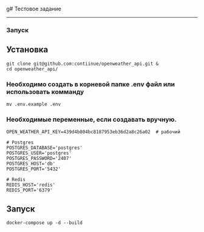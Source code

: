 g# Тестовое задание
___

### Запуск

## Установка

```shell
git clone git@github.com:contiinue/openweather_api.git &
cd openweather_api/
```

### Необходимо создать в корневой папке .env файл или использовать комманду

```shell
mv .env.example .env
```

### Необходимые переменные, если создавать вручную.
```dotenv
OPEN_WEATHER_API_KEY=439d4b804bc8187953eb36d2a8c26a02  # рабочий 

# Postgres
POSTGRES_DATABASE='postgres'
POSTGRES_USER='postgres'
POSTGRES_PASSWORD='2407'
POSTGRES_HOST='db'
POSTGRES_PORT='5432'

# Redis
REDIS_HOST='redis'
REDIS_PORT='6379'

```

## Запуск
```
docker-compose up -d --build
```